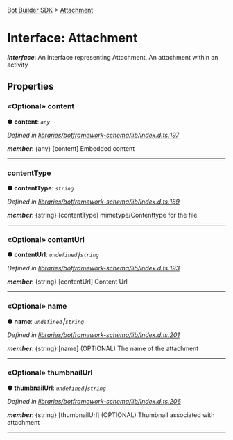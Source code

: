 [Bot Builder SDK](../README.md) > [Attachment](../interfaces/botbuilder.attachment.md)



# Interface: Attachment

*__interface__*: An interface representing Attachment. An attachment within an activity



## Properties
<a id="content"></a>

### «Optional» content

**●  content**:  *`any`* 

*Defined in [libraries/botframework-schema/lib/index.d.ts:197](https://github.com/Microsoft/botbuilder-js/blob/09ad751/libraries/botframework-schema/lib/index.d.ts#L197)*


*__member__*: {any} [content] Embedded content





___

<a id="contenttype"></a>

###  contentType

**●  contentType**:  *`string`* 

*Defined in [libraries/botframework-schema/lib/index.d.ts:189](https://github.com/Microsoft/botbuilder-js/blob/09ad751/libraries/botframework-schema/lib/index.d.ts#L189)*


*__member__*: {string} [contentType] mimetype/Contenttype for the file





___

<a id="contenturl"></a>

### «Optional» contentUrl

**●  contentUrl**:  *`undefined`⎮`string`* 

*Defined in [libraries/botframework-schema/lib/index.d.ts:193](https://github.com/Microsoft/botbuilder-js/blob/09ad751/libraries/botframework-schema/lib/index.d.ts#L193)*


*__member__*: {string} [contentUrl] Content Url





___

<a id="name"></a>

### «Optional» name

**●  name**:  *`undefined`⎮`string`* 

*Defined in [libraries/botframework-schema/lib/index.d.ts:201](https://github.com/Microsoft/botbuilder-js/blob/09ad751/libraries/botframework-schema/lib/index.d.ts#L201)*


*__member__*: {string} [name] (OPTIONAL) The name of the attachment





___

<a id="thumbnailurl"></a>

### «Optional» thumbnailUrl

**●  thumbnailUrl**:  *`undefined`⎮`string`* 

*Defined in [libraries/botframework-schema/lib/index.d.ts:206](https://github.com/Microsoft/botbuilder-js/blob/09ad751/libraries/botframework-schema/lib/index.d.ts#L206)*


*__member__*: {string} [thumbnailUrl] (OPTIONAL) Thumbnail associated with attachment





___


